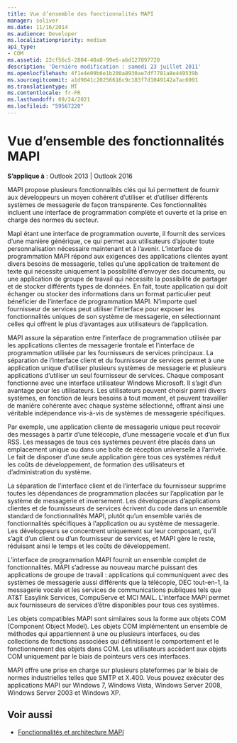 ```yaml
---
title: Vue d’ensemble des fonctionnalités MAPI
manager: soliver
ms.date: 11/16/2014
ms.audience: Developer
ms.localizationpriority: medium
api_type:
- COM
ms.assetid: 22cf56c5-2804-40a8-99e6-a6d127897720
description: 'Derniére modification : samedi 23 juillet 2011'
ms.openlocfilehash: 4f1e4e09b6e1b200a8930ae7df7781a8e449539b
ms.sourcegitcommit: a1d9041c20256616c9c183f7d1049142a7ac6991
ms.translationtype: MT
ms.contentlocale: fr-FR
ms.lasthandoff: 09/24/2021
ms.locfileid: "59567220"
---
```

# <a name="mapi-feature-overview"></a>Vue d’ensemble des fonctionnalités MAPI
 
**S’applique à** : Outlook 2013 | Outlook 2016 
  
MAPI propose plusieurs fonctionnalités clés qui lui permettent de fournir aux développeurs un moyen cohérent d’utiliser et d’utiliser différents systèmes de messagerie de façon transparente. Ces fonctionnalités incluent une interface de programmation complète et ouverte et la prise en charge des normes du secteur. 
  
MapI étant une interface de programmation ouverte, il fournit des services d’une manière générique, ce qui permet aux utilisateurs d’ajouter toute personnalisation nécessaire maintenant et à l’avenir. L’interface de programmation MAPI répond aux exigences des applications clientes ayant divers besoins de messagerie, telles qu’une application de traitement de texte qui nécessite uniquement la possibilité d’envoyer des documents, ou une application de groupe de travail qui nécessite la possibilité de partager et de stocker différents types de données. En fait, toute application qui doit échanger ou stocker des informations dans un format particulier peut bénéficier de l’interface de programmation MAPI. N’importe quel fournisseur de services peut utiliser l’interface pour exposer les fonctionnalités uniques de son système de messagerie, en sélectionnant celles qui offrent le plus d’avantages aux utilisateurs de l’application.
  
MAPI assure la séparation entre l’interface de programmation utilisée par les applications clientes de messagerie frontale et l’interface de programmation utilisée par les fournisseurs de services principaux. La séparation de l’interface client et du fournisseur de services permet à une application unique d’utiliser plusieurs systèmes de messagerie et plusieurs applications d’utiliser un seul fournisseur de services. Chaque composant fonctionne avec une interface utilisateur Windows Microsoft. Il s’agit d’un avantage pour les utilisateurs. Les utilisateurs peuvent choisir parmi divers systèmes, en fonction de leurs besoins à tout moment, et peuvent travailler de manière cohérente avec chaque système sélectionné, offrant ainsi une véritable indépendance vis-à-vis de systèmes de messagerie spécifiques. 
  
Par exemple, une application cliente de messagerie unique peut recevoir des messages à partir d’une télécopie, d’une messagerie vocale et d’un flux RSS. Les messages de tous ces systèmes peuvent être placés dans un emplacement unique ou dans une boîte de réception universelle à l’arrivée. Le fait de disposer d’une seule application gère tous ces systèmes réduit les coûts de développement, de formation des utilisateurs et d’administration du système. 
  
La séparation de l’interface client et de l’interface du fournisseur supprime toutes les dépendances de programmation placées sur l’application par le système de messagerie et inversement. Les développeurs d’applications clientes et de fournisseurs de services écrivent du code dans un ensemble standard de fonctionnalités MAPI, plutôt qu’un ensemble variés de fonctionnalités spécifiques à l’application ou au système de messagerie. Les développeurs se concentrent uniquement sur leur composant, qu’il s’agit d’un client ou d’un fournisseur de services, et MAPI gère le reste, réduisant ainsi le temps et les coûts de développement.
  
L’interface de programmation MAPI fournit un ensemble complet de fonctionnalités. MAPI s’adresse au nouveau marché puissant des applications de groupe de travail : applications qui communiquent avec des systèmes de messagerie aussi différents que la télécopie, DEC tout-en-1, la messagerie vocale et les services de communications publiques tels que AT&T Easylink Services, CompuServe et MCI MAIL. L’interface MAPI permet aux fournisseurs de services d’être disponibles pour tous ces systèmes. 
  
Les objets compatibles MAPI sont similaires sous la forme aux objets COM (Component Object Model). Les objets COM implémentent un ensemble de méthodes qui appartiennent à une ou plusieurs interfaces, ou des collections de fonctions associées qui définissent le comportement et le fonctionnement des objets dans COM. Les utilisateurs accèdent aux objets COM uniquement par le biais de pointeurs vers ces interfaces.
  
MAPI offre une prise en charge sur plusieurs plateformes par le biais de normes industrielles telles que SMTP et X.400. Vous pouvez exécuter des applications MAPI sur Windows 7, Windows Vista, Windows Server 2008, Windows Server 2003 et Windows XP. 
  
## <a name="see-also"></a>Voir aussi

- [Fonctionnalités et architecture MAPI](mapi-features-and-architecture.md)


